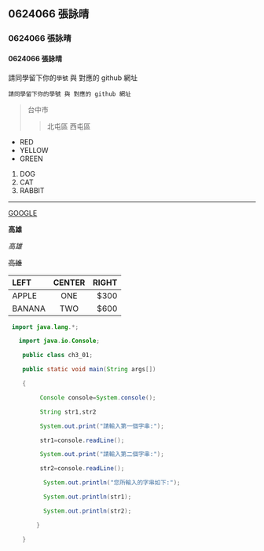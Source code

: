## 0624066 張詠晴

### 0624066 張詠晴

#### 0624066 張詠晴

請同學留下你的`學號` 與 對應的 github 網址

```
請同學留下你的學號 與 對應的 github 網址
```

>台中市
>>北屯區
>>西屯區

+ RED
+ YELLOW
+ GREEN

1. DOG
2. CAT
3. RABBIT

***

[GOOGLE](https://www.google.com.tw/)

**高雄**

*高雄*

~~高雄~~

|LEFT|CENTER|RIGHT|
|:---|:----:|---:|
|APPLE|ONE|$300|
|BANANA|TWO|$600|

```JAVA
 import java.lang.*;

   import java.io.Console;

    public class ch3_01;

    public static void main(String args[])

    {

         Console console=System.console();

         String str1,str2

         System.out.print("請輸入第一個字串:");

         str1=console.readLine();

         System.out.print("請輸入第二個字串:");

         str2=console.readLine();

          System.out.println("您所輸入的字串如下:");

          System.out.println(str1);

          System.out.println(str2);

        }

    }
